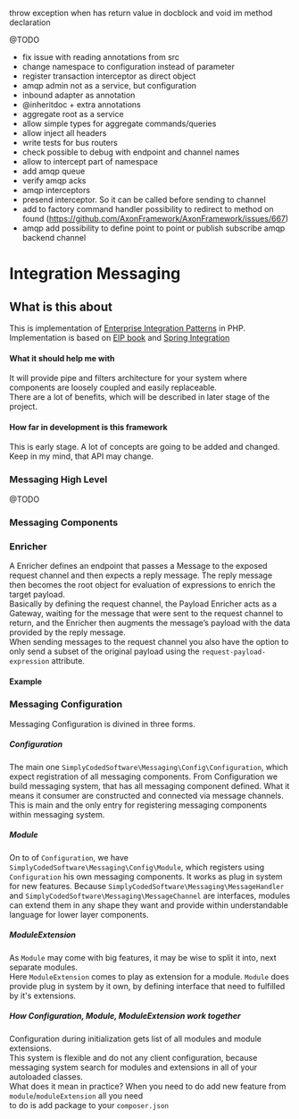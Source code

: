 throw exception when has return value in docblock and void im method declaration

@TODO 

- fix issue with reading annotations from src
- change namespace to configuration instead of parameter
- register transaction interceptor as direct object
- amqp admin not as a service, but configuration
- inbound adapter as annotation
- @inheritdoc + extra annotations
- aggregate root as a service
- allow simple types for aggregate commands/queries
- allow inject all headers
- write tests for bus routers
- check possible to debug with endpoint and channel names
- allow to intercept part of namespace
- add amqp queue
- verify amqp acks
- amqp interceptors
- presend interceptor. So it can be called before sending to channel
- add to factory command handler possibility to redirect to method on found (https://github.com/AxonFramework/AxonFramework/issues/667)
- amqp add possibility to define point to point or publish subscribe amqp backend channel

# Integration Messaging

## What is this about

This is implementation of [Enterprise Integration Patterns](enterpriseintegrationpatterns.com) in PHP.  
Implementation is based on [EIP book](https://www.amazon.com/Enterprise-Integration-Patterns-Designing-Deploying/dp/0321200683) 
and [Spring Integration](https://projects.spring.io/spring-integration/)   

#### What it should help me with

It will provide pipe and filters architecture for your system where components are loosely coupled and easily replaceable.  
There are a lot of benefits, which will be described in later stage of the project. 

#### How far in development is this framework

This is early stage. A lot of concepts are going to be added and changed.   
Keep in my mind, that API may change.

### Messaging High Level

@TODO

### Messaging Components

### Enricher

A Enricher defines an endpoint that passes a Message to the exposed request channel and then expects a reply message. The reply message then becomes the root object for evaluation of expressions to enrich the target payload.  
Basically by defining the request channel, the Payload Enricher acts as a Gateway, waiting for the message that were sent to the request channel to return, and the Enricher then augments the message’s payload with the data provided by the reply message.  
When sending messages to the request channel you also have the option to only send a subset of the original payload using the `request-payload-expression` attribute.  

#### Example


### Messaging Configuration

Messaging Configuration is divined in three forms.  

##### Configuration 
The main one `SimplyCodedSoftware\Messaging\Config\Configuration`, which expect 
registration of all messaging components. From Configuration we build messaging system, that 
has all messaging component defined. What it means it consumer are constructed and connected via 
message channels.  
This is main and the only entry for registering messaging components within messaging system.


##### Module
On to of `Configuration`, we have `SimplyCodedSoftware\Messaging\Config\Module`, which
registers using `Configuration` his own messaging components. 
It works as plug in system for new features. 
Because `SimplyCodedSoftware\Messaging\MessageHandler` and `SimplyCodedSoftware\Messaging\MessageChannel`
are interfaces, modules can extend them in any shape they want and provide within understandable language for lower
layer components. 

##### ModuleExtension

As `Module` may come with big features, it may be wise to split it into, next separate modules.  
Here `ModuleExtension` comes to play as extension for a module. 
`Module` does provide plug in system by it own, by defining interface that need to fulfilled by it's
extensions.


##### How Configuration, Module, ModuleExtension work together

Configuration during initialization gets list of all modules and module extensions.  
This system is flexible and do not any client configuration, because messaging system search for 
modules and extensions in all of your autoloaded classes.   
What does it mean in practice? When you need to do add new feature from `module`/`moduleExtension` all you need  
to do is add package to your `composer.json`